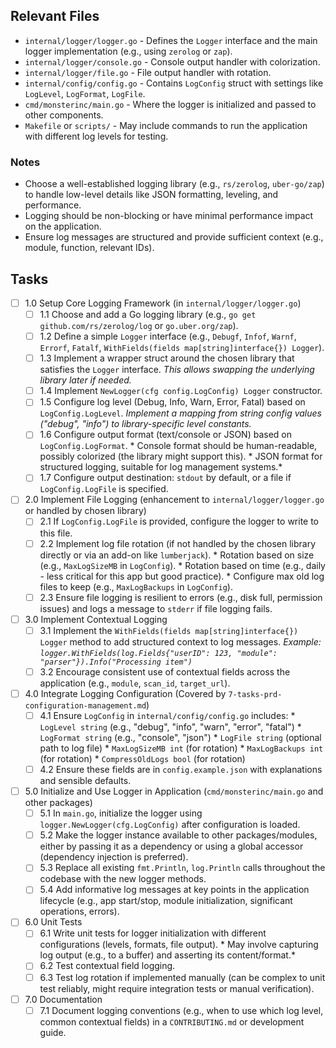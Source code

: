 ## Relevant Files

- `internal/logger/logger.go` - Defines the `Logger` interface and the main logger implementation (e.g., using `zerolog` or `zap`).
- `internal/logger/console.go` - Console output handler with colorization.
- `internal/logger/file.go` - File output handler with rotation.
- `internal/config/config.go` - Contains `LogConfig` struct with settings like `LogLevel`, `LogFormat`, `LogFile`.
- `cmd/monsterinc/main.go` - Where the logger is initialized and passed to other components.
- `Makefile` or `scripts/` - May include commands to run the application with different log levels for testing.

### Notes

- Choose a well-established logging library (e.g., `rs/zerolog`, `uber-go/zap`) to handle low-level details like JSON formatting, leveling, and performance.
- Logging should be non-blocking or have minimal performance impact on the application.
- Ensure log messages are structured and provide sufficient context (e.g., module, function, relevant IDs).

## Tasks

- [ ] 1.0 Setup Core Logging Framework (in `internal/logger/logger.go`)
  - [ ] 1.1 Choose and add a Go logging library (e.g., `go get github.com/rs/zerolog/log` or `go.uber.org/zap`).
  - [ ] 1.2 Define a simple `Logger` interface (e.g., `Debugf`, `Infof`, `Warnf`, `Errorf`, `Fatalf`, `WithFields(fields map[string]interface{}) Logger`).
  - [ ] 1.3 Implement a wrapper struct around the chosen library that satisfies the `Logger` interface.
        *This allows swapping the underlying library later if needed.*
  - [ ] 1.4 Implement `NewLogger(cfg config.LogConfig) Logger` constructor.
  - [ ] 1.5 Configure log level (Debug, Info, Warn, Error, Fatal) based on `LogConfig.LogLevel`.
        *Implement a mapping from string config values ("debug", "info") to library-specific level constants.*
  - [ ] 1.6 Configure output format (text/console or JSON) based on `LogConfig.LogFormat`.
        *   Console format should be human-readable, possibly colorized (the library might support this).
        *   JSON format for structured logging, suitable for log management systems.*
  - [ ] 1.7 Configure output destination: `stdout` by default, or a file if `LogConfig.LogFile` is specified.

- [ ] 2.0 Implement File Logging (enhancement to `internal/logger/logger.go` or handled by chosen library)
  - [ ] 2.1 If `LogConfig.LogFile` is provided, configure the logger to write to this file.
  - [ ] 2.2 Implement log file rotation (if not handled by the chosen library directly or via an add-on like `lumberjack`).
        *   Rotation based on size (e.g., `MaxLogSizeMB` in `LogConfig`).
        *   Rotation based on time (e.g., daily - less critical for this app but good practice).
        *   Configure max old log files to keep (e.g., `MaxLogBackups` in `LogConfig`).
  - [ ] 2.3 Ensure file logging is resilient to errors (e.g., disk full, permission issues) and logs a message to `stderr` if file logging fails.

- [ ] 3.0 Implement Contextual Logging
  - [ ] 3.1 Implement the `WithFields(fields map[string]interface{}) Logger` method to add structured context to log messages.
        *Example: `logger.WithFields(log.Fields{"userID": 123, "module": "parser"}).Info("Processing item")`*
  - [ ] 3.2 Encourage consistent use of contextual fields across the application (e.g., `module`, `scan_id`, `target_url`).

- [ ] 4.0 Integrate Logging Configuration (Covered by `7-tasks-prd-configuration-management.md`)
  - [ ] 4.1 Ensure `LogConfig` in `internal/config/config.go` includes:
        *   `LogLevel string` (e.g., "debug", "info", "warn", "error", "fatal")
        *   `LogFormat string` (e.g., "console", "json")
        *   `LogFile string` (optional path to log file)
        *   `MaxLogSizeMB int` (for rotation)
        *   `MaxLogBackups int` (for rotation)
        *   `CompressOldLogs bool` (for rotation)
  - [ ] 4.2 Ensure these fields are in `config.example.json` with explanations and sensible defaults.

- [ ] 5.0 Initialize and Use Logger in Application (`cmd/monsterinc/main.go` and other packages)
  - [ ] 5.1 In `main.go`, initialize the logger using `logger.NewLogger(cfg.LogConfig)` after configuration is loaded.
  - [ ] 5.2 Make the logger instance available to other packages/modules, either by passing it as a dependency or using a global accessor (dependency injection is preferred).
  - [ ] 5.3 Replace all existing `fmt.Println`, `log.Println` calls throughout the codebase with the new logger methods.
  - [ ] 5.4 Add informative log messages at key points in the application lifecycle (e.g., app start/stop, module initialization, significant operations, errors).

- [ ] 6.0 Unit Tests
  - [ ] 6.1 Write unit tests for logger initialization with different configurations (levels, formats, file output).
        *   May involve capturing log output (e.g., to a buffer) and asserting its content/format.*
  - [ ] 6.2 Test contextual field logging.
  - [ ] 6.3 Test log rotation if implemented manually (can be complex to unit test reliably, might require integration tests or manual verification).

- [ ] 7.0 Documentation
  - [ ] 7.1 Document logging conventions (e.g., when to use which log level, common contextual fields) in a `CONTRIBUTING.md` or development guide. 